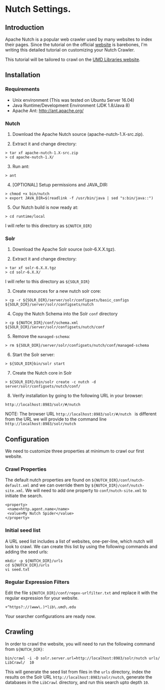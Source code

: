 # Nutch Settings. 

## Introduction

Apache Nutch is a popular web crawler used by many websites to index their pages. Since the tutorial on the official [website][1] is barebones, I'm writing this detailed tutorial on customizing your Nutch Crawler.

This tutorial will be tailored to crawl on the [UMD Libraries website][2].

## Installation

### Requirements

* Unix environment (This was tested on Ubuntu Server 16.04)
* Java Runtime/Development Environment (JDK 1.8/Java 8)
* Apache Ant: http://ant.apache.org/

### Nutch

1) Download the Apache Nutch source (apache-nutch-1.X-src.zip).

2) Extract it and change directory:

```
> tar xf apache-nutch-1.X-src.zip
> cd apache-nutch-1.X/
```

3) Run ant:

```
> ant
```

4) [OPTIONAL] Setup permissions and JAVA_DIR:

```
> chmod +x bin/nutch
> export JAVA_DIR=$(readlink -f /usr/bin/java | sed "s:bin/java::")
```

5) Our Nutch build is now ready at:

```
> cd runtime/local
```

I will refer to this directory as ```${NUTCH_DIR}```

### Solr

1) Download the Apache Solr source (solr-6.X.X.tgz).

2) Extract it and change directory:

```
> tar xf solr-6.X.X.tgz
> cd solr-6.X.X/
```

I will refer to this directory as ```${SOLR_DIR}```

3) Create resources for a new nutch solr core:

```
> cp -r ${SOLR_DIR}/server/solr/configsets/basic_configs ${SOLR_DIR}/server/solr/configsets/nutch
```

4) Copy the Nutch Schema into the Solr ```conf``` directory

```
> cp ${NUTCH_DIR}/conf/schema.xml ${SOLR_DIR}/server/solr/configsets/nutch/conf
```

5) Remove the ```managed-schema```:

```
> rm ${SOLR_DIR}/server/solr/configsets/nutch/conf/managed-schema
```

6) Start the Solr server:

```
> ${SOLR_DIR}bin/solr start
```

7) Create the Nutch core in Solr

```
> ${SOLR_DIR}/bin/solr create -c nutch -d server/solr/configsets/nutch/conf/
```

8) Verify installation by going to the following URL in your browser:

```
http://localhost:8983/solr/#/nutch
```

NOTE: The browser URL ```http://localhost:8983/solr/#/nutch ``` is different from the URL we will provide to the command line ```http://localhost:8983/solr/nutch```


## Configuration

We need to customize three properties at minimum to crawl our first website.

### Crawl Properties

The default nutch properties are found on ```${NUTCH_DIR}/conf/nutch-default.xml``` and we can override them by ```${NUTCH_DIR}/conf/nutch-site.xml```. We will need to add one property to ```conf/nutch-site.xml``` to initiate the search.

```
<property>
 <name>http.agent.name</name>
 <value>My Nutch Spider</value>
</property>
```

### Initial seed list

A URL seed list includes a list of websites, one-per-line, which nutch will look to crawl. We can create this list by using the following commands and adding the seed urls:

```
mkdir -p ${NUTCH_DIR}/urls
cd ${NUTCH_DIR}/urls
vi seed.txt
```

### Regular Expression Filters

Edit the file ```${NUTCH_DIR}/conf/regex-urlfilter.txt``` and replace it with the regular expression for your website. 

```
+^https?://(www\.)*lib\.umd\.edu
```

Your searcher configurations are ready now.


## Crawling

In order to crawl the website, you will need to run the following command from 
```${NUTCH_DIR}```:

```
bin/crawl -i -D solr.server.url=http://localhost:8983/solr/nutch urls/ LibCrawl/  10
```

This will generate the seed list from files in the ```urls``` directory, index the results on the Solr URL ```http://localhost:8983/solr/nutch```, generate the databases in the ```LibCrawl``` directory, and run this search upto depth ```10```.

[1]: https://www.apache.org/dyn/closer.cgi/nutch/
[2]: https://www.lib.umd.edu/